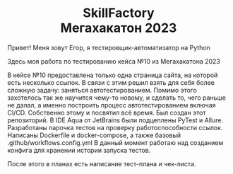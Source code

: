 <h1 align="center">SkillFactory</br>Мегахакатон 2023</h1>

Привет! 
Меня зовут Егор, я тестировщик-автоматизатор на Python

Здесь моя работа по тестированию кейса №10 из Мегахакатона 2023

В кейсе №10 предоставлена только одна страница сайта, на которой есть несколько ссылок. В связи с этим решил взять для себя более сложную задачу: заняться автотестированием. Помимо этого захотелось так же научится чему-то новому, и сделать то, чего раньше не далал, а именно построить процесс автотестированием включая CI/CD. Собственно этому и посвятил всё время.
Был создан этот репозиторий. В IDE Aqua от JetBrains были подцеплены PyTest и Allure. Разработаны парочка тестов на проверку работоспособности ссылок. Написаны Dockerfile и docker-compose, а также базовый .github/workflows.config.yml
В данный момент работаю над созданием конфига для хранении истории  запуска тестов.

После этого в планах есть написание тест-плана и чек-листа.

<!-- 

- [Тест план](https://breakdance.github.io/breakdance/) - HTML

-->
